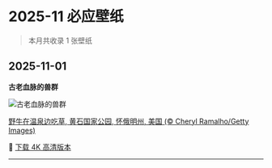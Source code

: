 # 2025-11 必应壁纸

> 本月共收录 1 张壁纸

## 2025-11-01

**古老血脉的兽群**

![古老血脉的兽群](https://www.bing.com/th?id=OHR.BisonSprings_ZH-CN4419733534_1920x1080.jpg&rf=LaDigue_1920x1080.jpg&pid=hp)

[野牛在温泉边吃草,  黄石国家公园, 怀俄明州, 美国 (© Cheryl Ramalho/Getty Images)](https://www.bing.com/search?q=%E9%BB%84%E7%9F%B3%E5%85%AC%E5%9B%AD%E7%9A%84%E9%87%8E%E7%89%9B%E7%BE%A4&form=hpcapt&mkt=zh-cn)

🔗 <a href="https://www.bing.com/th?id=OHR.BisonSprings_ZH-CN4419733534_UHD.jpg&rf=LaDigue_1920x1080.jpg&pid=hp" target="_blank">下载 4K 高清版本</a>

---

